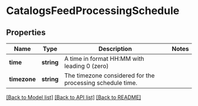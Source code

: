 # CatalogsFeedProcessingSchedule

## Properties
Name | Type | Description | Notes
------------ | ------------- | ------------- | -------------
**time** | **string** | A time in format HH:MM with leading 0 (zero) | 
**timezone** | **string** | The timezone considered for the processing schedule time. | 

[[Back to Model list]](../README.md#documentation-for-models) [[Back to API list]](../README.md#documentation-for-api-endpoints) [[Back to README]](../README.md)


